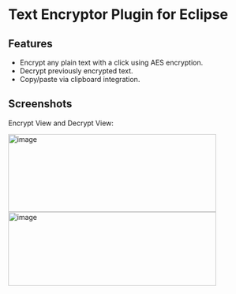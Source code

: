 # Text Encryptor Plugin for Eclipse

## Features

- Encrypt any plain text with a click using AES encryption.
- Decrypt previously encrypted text.
- Copy/paste via clipboard integration.

## Screenshots
Encrypt View and Decrypt View: 

<img width="421" height="158" alt="image" src="https://github.com/user-attachments/assets/ce2f80be-7654-4af6-8759-95583e0a90c0" />
<img width="421" height="150" alt="image" src="https://github.com/user-attachments/assets/263e2cd9-1688-46ec-90b3-8973643b6f52" />
